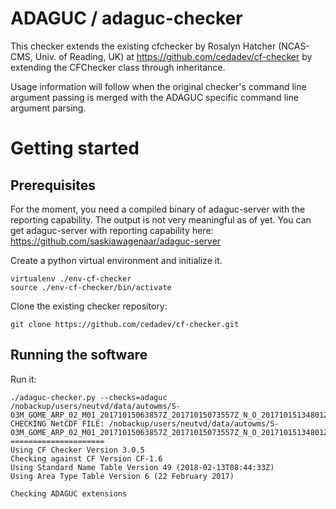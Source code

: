 # ADAGUC / adaguc-checker

This checker extends the existing cfchecker by Rosalyn Hatcher (NCAS-CMS, Univ. of Reading, UK) at https://github.com/cedadev/cf-checker by extending the CFChecker class through inheritance.

Usage information will follow when the original checker's command line argument passing is merged with the ADAGUC specific command line argument parsing.

# Getting started

## Prerequisites
For the moment, you need a compiled binary of adaguc-server with the
reporting capability. The output is not very meaningful as of yet.
You can get adaguc-server with reporting capability here:
https://github.com/saskiawagenaar/adaguc-server

Create a python virtual environment and initialize it.
```
virtualenv ./env-cf-checker
source ./env-cf-checker/bin/activate
```

Clone the existing checker repository:

```
git clone https://github.com/cedadev/cf-checker.git
```
## Running the software
Run it:
```
./adaguc-checker.py --checks=adaguc /nobackup/users/neutvd/data/autowms/S-O3M_GOME_ARP_02_M01_20171015063857Z_20171015073557Z_N_O_20171015134801Z.nc
CHECKING NetCDF FILE: /nobackup/users/neutvd/data/autowms/S-O3M_GOME_ARP_02_M01_20171015063857Z_20171015073557Z_N_O_20171015134801Z.nc
=====================
Using CF Checker Version 3.0.5
Checking against CF Version CF-1.6
Using Standard Name Table Version 49 (2018-02-13T08:44:33Z)
Using Area Type Table Version 6 (22 February 2017)

Checking ADAGUC extensions
```


